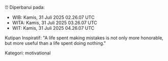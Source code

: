⏰ Diperbarui pada:
- WIB: Kamis, 31 Juli 2025 02.26.07 UTC
- WITA: Kamis, 31 Juli 2025 03.26.07 UTC
- WIT: Kamis, 31 Juli 2025 04.26.07 UTC

Kutipan Inspiratif:
"A life spent making mistakes is not only more honorable, but more useful than a life spent doing nothing."


Kategori: motivational

